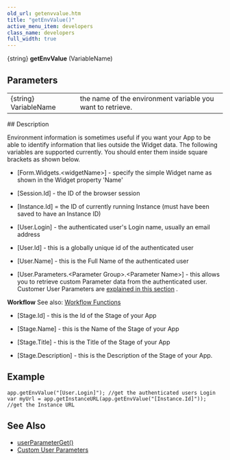 ```yaml
---
old_url: getenvvalue.htm
title: "getEnvValue()"
active_menu_item: developers
class_name: developers
full_width: true
---
```



{string} **getEnvValue** (VariableName)

## Parameters

<table>
<tr>
<td width="149">
{string} VariableName

</td>
<td width="22">
</td>
<td width="709">
the name of the environment variable you want to retrieve.

</td>
</tr>
</table>
## Description

Environment information is sometimes useful if you want your App to be able to identify information that lies outside the Widget data. The following variables are supported currently. You should enter them inside square brackets as shown below.

 - [Form.Widgets.\<widgetName\>] - specify the simple Widget name as shown in the Widget property 'Name'

 - [Session.Id] - the ID of the browser session

 - [Instance.Id] = the ID of currently running Instance (must have been saved to have an Instance ID)
 - [User.Login] - the authenticated user's Login name, usually an email address

 - [User.Id] - this is a globally unique id of the authenticated user

 - [User.Name] - this is the Full Name of the authenticated user

 - [User.Parameters.\<Parameter Group\>.\<Parameter Name\>] - this allows you to retrieve custom Parameter data from the authenticated user. Customer User Parameters are [explained in this section](/developers/documentation/product-guide/the-console/console-tabs/more/account-variables/user-parameters/) .

**Workflow** See also: [Workflow Functions](/developers/documentation/scripting-apis/client-api/workflow-functions/)

 - [Stage.Id] - this is the Id of the Stage of your App

 - [Stage.Name] - this is the Name of the Stage of your App

 - [Stage.Title] - this is the Title of the Stage of your App

 - [Stage.Description] - this is the Description of the Stage of your App.

## Example

    app.getEnvValue("[User.Login]"); //get the authenticated users Login 
    var myUrl = app.getInstanceURL(app.getEnvValue("[Instance.Id]")); //get the Instance URL
   

## See Also

 - [userParameterGet()](/developers/documentation/scripting-apis/client-api/app-functions/userparameterget)
 - [Custom User Parameters](/developers/documentation/product-guide/the-console/console-tabs/more/account-variables/user-parameters/)

